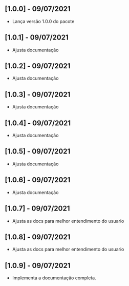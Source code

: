 ## [1.0.0] - 09/07/2021

* Lança versão 1.0.0 do pacote

## [1.0.1] - 09/07/2021

* Ajusta documentação

## [1.0.2] - 09/07/2021

* Ajusta documentação 
## [1.0.3] - 09/07/2021

* Ajusta documentação 
## [1.0.4] - 09/07/2021

* Ajusta documentação 
## [1.0.5] - 09/07/2021

* Ajusta documentação 

## [1.0.6] - 09/07/2021

* Ajusta documentação 

## [1.0.7] - 09/07/2021

* Ajusta as docs para melhor entendimento do usuario

## [1.0.8] - 09/07/2021

* Ajusta as docs para melhor entendimento do usuario
## [1.0.9] - 09/07/2021

* Implementa a documentação completa.